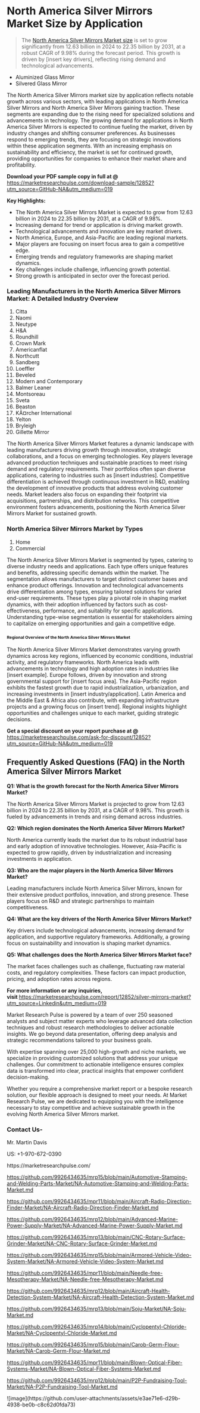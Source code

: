 <h1>North America Silver Mirrors Market&nbsp;Size by Application</h1><blockquote><p>The <a href="https://marketresearchpulse.com/download-sample/12852?utm_source=GitHub-NA&amp;utm_medium=019">North America Silver Mirrors Market size</a> is set to grow significantly from 12.63 billion in 2024 to 22.35 billion by 2031, at a robust CAGR of 9.98% during the forecast period. This growth is driven by [insert key drivers], reflecting rising demand and technological advancements.</p></blockquote><ul><li>Aluminized Glass Mirror<li> Silvered Glass Mirror</li></ul><p>The North America Silver Mirrors market size by application reflects notable growth across various sectors, with leading applications in North America Silver Mirrors and North America Silver Mirrors gaining traction. These segments are expanding due to the rising need for specialized solutions and advancements in technology. The growing demand for applications in North America Silver Mirrors is expected to continue fueling the market, driven by industry changes and shifting consumer preferences. As businesses respond to emerging trends, they are focusing on strategic innovations within these application segments. With an increasing emphasis on sustainability and efficiency, the market is set for continued growth, providing opportunities for companies to enhance their market share and profitability.</p><p><strong>Download your PDF sample copy in full at @ </strong><a href="https://marketresearchpulse.com/download-sample/12852?utm_source=GitHub-NA&amp;utm_medium=019">https://marketresearchpulse.com/download-sample/12852?utm_source=GitHub-NA&amp;utm_medium=019</a></p><p><strong>Key Highlights: </strong></p><ul><li>The North America Silver Mirrors Market is expected to grow from 12.63 billion in 2024 to 22.35 billion by 2031, at a CAGR of 9.98%.</li><li>Increasing demand for trend or application is driving market growth.</li><li>Technological advancements and innovation are key market drivers.</li><li>North America, Europe, and Asia-Pacific are leading regional markets.</li><li>Major players are focusing on insert focus area to gain a competitive edge.</li><li>Emerging trends and regulatory frameworks are shaping market dynamics.</li><li>Key challenges include challenge, influencing growth potential.</li><li>Strong growth is anticipated in sector over the forecast period.</li></ul><h3>Leading Manufacturers in the North America Silver Mirrors Market: A Detailed Industry Overview</h3><ol><li>Citta</li><li>Naomi</li><li>Neutype</li><li>H&A</li><li>Roundhill</li><li>Crown Mark</li><li>Americanflat</li><li>Northcutt</li><li>Sandberg</li><li>Loeffler</li><li>Beveled</li><li>Modern and Contemporary</li><li>Balmer Leaner</li><li>Montsoreau</li><li>Sveta</li><li>Beaston</li><li>KÃ¤rcher International</li><li>Yelton</li><li>Bryleigh</li><li>Gillette Mirror</li></ol><div class="flex max-w-full flex-col flex-grow"><div class="min-h-8 text-message flex w-full flex-col items-end gap-2 whitespace-normal break-words [.text-message+&amp;]:mt-5" dir="auto" data-message-author-role="assistant" data-message-id="fd8432e4-4910-450d-b182-61b7bfb0a01f" data-message-model-slug="gpt-4o"><div class="flex w-full flex-col gap-1 empty:hidden first:pt-[3px]"><div class="markdown prose w-full break-words dark:prose-invert light"><p>The North America Silver Mirrors Market features a dynamic landscape with leading manufacturers driving growth through innovation, strategic collaborations, and a focus on emerging technologies. Key players leverage advanced production techniques and sustainable practices to meet rising demand and regulatory requirements. Their portfolios often span diverse applications, catering to industries such as [insert industries]. Competitive differentiation is achieved through continuous investment in R&amp;D, enabling the development of innovative products that address evolving customer needs. Market leaders also focus on expanding their footprint via acquisitions, partnerships, and distribution networks. This competitive environment fosters advancements, positioning the North America Silver Mirrors Market for sustained growth.</p></div></div></div></div><h3>North America Silver Mirrors Market by Types</h3><ol><li>Home<li> Commercial</li></ol><div class="flex max-w-full flex-col flex-grow"><div class="min-h-8 text-message flex w-full flex-col items-end gap-2 whitespace-normal break-words [.text-message+&amp;]:mt-5" dir="auto" data-message-author-role="assistant" data-message-id="084470be-0bb7-4664-bddf-5156b4f41249" data-message-model-slug="gpt-4o-mini"><div class="flex w-full flex-col gap-1 empty:hidden first:pt-[3px]"><div class="markdown prose w-full break-words dark:prose-invert light"><p>The North America Silver Mirrors Market is segmented by types, catering to diverse industry needs and applications. Each type offers unique features and benefits, addressing specific demands within the market. The segmentation allows manufacturers to target distinct customer bases and enhance product offerings. Innovation and technological advancements drive differentiation among types, ensuring tailored solutions for varied end-user requirements. These types play a pivotal role in shaping market dynamics, with their adoption influenced by factors such as cost-effectiveness, performance, and suitability for specific applications. Understanding type-wise segmentation is essential for stakeholders aiming to capitalize on emerging opportunities and gain a competitive edge.</p></div></div></div></div><h3><span style="font-size: 11px;">Regional Overview of the North America Silver Mirrors Market</span></h3><div class="flex max-w-full flex-col flex-grow"><div class="min-h-8 text-message flex w-full flex-col items-end gap-2 whitespace-normal break-words [.text-message+&amp;]:mt-5" dir="auto" data-message-author-role="assistant" data-message-id="e9038762-ce64-4e30-91c9-9bd413514231" data-message-model-slug="gpt-4o-mini"><div class="flex w-full flex-col gap-1 empty:hidden first:pt-[3px]"><div class="markdown prose w-full break-words dark:prose-invert light"><p>The North America Silver Mirrors Market demonstrates varying growth dynamics across key regions, influenced by economic conditions, industrial activity, and regulatory frameworks. North America leads with advancements in technology and high adoption rates in industries like [insert example]. Europe follows, driven by innovation and strong governmental support for [insert focus area]. The Asia-Pacific region exhibits the fastest growth due to rapid industrialization, urbanization, and increasing investments in [insert industry/application]. Latin America and the Middle East &amp; Africa also contribute, with expanding infrastructure projects and a growing focus on [insert trend]. Regional insights highlight opportunities and challenges unique to each market, guiding strategic decisions.</p></div></div></div></div><p><strong>Get a special discount on your report purchase at @ </strong><a href="https://marketresearchpulse.com/ask-for-discount/12852?utm_source=GitHub-NA&amp;utm_medium=019">https://marketresearchpulse.com/ask-for-discount/12852?utm_source=GitHub-NA&amp;utm_medium=019</a></p><h2>Frequently Asked Questions (FAQ) in the North America Silver Mirrors Market</h2><p><strong>Q1: What is the growth forecast for the North America Silver Mirrors Market?</strong></p><p>The North America Silver Mirrors Market is projected to grow from 12.63 billion in 2024 to 22.35 billion by 2031, at a CAGR of 9.98%. This growth is fueled by advancements in trends and rising demand across industries.</p><p><strong>Q2: Which region dominates the North America Silver Mirrors Market?</strong></p><p>North America currently leads the market due to its robust industrial base and early adoption of innovative technologies. However, Asia-Pacific is expected to grow rapidly, driven by industrialization and increasing investments in application.</p><p><strong>Q3: Who are the major players in the North America Silver Mirrors Market?</strong></p><p>Leading manufacturers include North America Silver Mirrors, known for their extensive product portfolios, innovation, and strong presence. These players focus on R&amp;D and strategic partnerships to maintain competitiveness.</p><p><strong>Q4: What are the key drivers of the North America Silver Mirrors Market?</strong></p><p>Key drivers include technological advancements, increasing demand for application, and supportive regulatory frameworks. Additionally, a growing focus on sustainability and innovation is shaping market dynamics.</p><p><strong>Q5: What challenges does the North America Silver Mirrors Market face?</strong></p><p>The market faces challenges such as challenge, fluctuating raw material costs, and regulatory complexities. These factors can impact production, pricing, and adoption rates across regions.</p><p><strong>For more information or any inquiries, visit&nbsp;</strong><a href="https://marketresearchpulse.com/report/12852/silver-mirrors-market?utm_source=Linkedin&utm_medium=019">https://marketresearchpulse.com/report/12852/silver-mirrors-market?utm_source=Linkedin&utm_medium=019</a></p><p>Market Research Pulse is powered by a team of over 250 seasoned analysts and subject matter experts who leverage advanced data collection techniques and robust research methodologies to deliver actionable insights. We go beyond data presentation, offering deep analysis and strategic recommendations tailored to your business goals.</p><p>With expertise spanning over 25,000 high-growth and niche markets, we specialize in providing customized solutions that address your unique challenges. Our commitment to actionable intelligence ensures complex data is transformed into clear, practical insights that empower confident decision-making.</p><p>Whether you require a comprehensive market report or a bespoke research solution, our flexible approach is designed to meet your needs. At Market Research Pulse, we are dedicated to equipping you with the intelligence necessary to stay competitive and achieve sustainable growth in the evolving North America Silver Mirrors market.</p><h3><strong>Contact Us-</strong></h3><p>Mr. Martin Davis</p><p>US: +1-970-672-0390</p><p>https://marketresearchpulse.com/</p><p><a href="https://github.com/9926434635/mrp15/blob/main/Automotive-Stamping-and-Welding-Parts-Market/NA-Automotive-Stamping-and-Welding-Parts-Market.md">https://github.com/9926434635/mrp15/blob/main/Automotive-Stamping-and-Welding-Parts-Market/NA-Automotive-Stamping-and-Welding-Parts-Market.md</a></p><p><a href="https://github.com/9926434635/mpr11/blob/main/Aircraft-Radio-Direction-Finder-Market/NA-Aircraft-Radio-Direction-Finder-Market.md">https://github.com/9926434635/mpr11/blob/main/Aircraft-Radio-Direction-Finder-Market/NA-Aircraft-Radio-Direction-Finder-Market.md</a></p><p><a href="https://github.com/9926434635/mrp12/blob/main/Advanced-Marine-Power-Supply-Market/NA-Advanced-Marine-Power-Supply-Market.md">https://github.com/9926434635/mrp12/blob/main/Advanced-Marine-Power-Supply-Market/NA-Advanced-Marine-Power-Supply-Market.md</a></p><p><a href="https://github.com/9926434635/mrp13/blob/main/CNC-Rotary-Surface-Grinder-Market/NA-CNC-Rotary-Surface-Grinder-Market.md">https://github.com/9926434635/mrp13/blob/main/CNC-Rotary-Surface-Grinder-Market/NA-CNC-Rotary-Surface-Grinder-Market.md</a></p><p><a href="https://github.com/9926434635/mrp15/blob/main/Armored-Vehicle-Video-System-Market/NA-Armored-Vehicle-Video-System-Market.md">https://github.com/9926434635/mrp15/blob/main/Armored-Vehicle-Video-System-Market/NA-Armored-Vehicle-Video-System-Market.md</a></p><p><a href="https://github.com/9926434635/mpr11/blob/main/Needle-free-Mesotherapy-Market/NA-Needle-free-Mesotherapy-Market.md">https://github.com/9926434635/mpr11/blob/main/Needle-free-Mesotherapy-Market/NA-Needle-free-Mesotherapy-Market.md</a></p><p><a href="https://github.com/9926434635/mrp12/blob/main/Aircraft-Health-Detection-System-Market/NA-Aircraft-Health-Detection-System-Market.md">https://github.com/9926434635/mrp12/blob/main/Aircraft-Health-Detection-System-Market/NA-Aircraft-Health-Detection-System-Market.md</a></p><p><a href="https://github.com/9926434635/mrp13/blob/main/Soju-Market/NA-Soju-Market.md">https://github.com/9926434635/mrp13/blob/main/Soju-Market/NA-Soju-Market.md</a></p><p><a href="https://github.com/9926434635/mrp14/blob/main/Cyclopentyl-Chloride-Market/NA-Cyclopentyl-Chloride-Market.md">https://github.com/9926434635/mrp14/blob/main/Cyclopentyl-Chloride-Market/NA-Cyclopentyl-Chloride-Market.md</a></p><p><a href="https://github.com/9926434635/mrp15/blob/main/Carob-Germ-Flour-Market/NA-Carob-Germ-Flour-Market.md">https://github.com/9926434635/mrp15/blob/main/Carob-Germ-Flour-Market/NA-Carob-Germ-Flour-Market.md</a></p><p><a href="https://github.com/9926434635/mpr11/blob/main/Blown-Optical-Fiber-Systems-Market/NA-Blown-Optical-Fiber-Systems-Market.md">https://github.com/9926434635/mpr11/blob/main/Blown-Optical-Fiber-Systems-Market/NA-Blown-Optical-Fiber-Systems-Market.md</a></p><p><a href="https://github.com/9926434635/mrp12/blob/main/P2P-Fundraising-Tool-Market/NA-P2P-Fundraising-Tool-Market.md">https://github.com/9926434635/mrp12/blob/main/P2P-Fundraising-Tool-Market/NA-P2P-Fundraising-Tool-Market.md</a></p>
![image](https://github.com/user-attachments/assets/e3ae71e6-d29b-4938-be0b-c8c62d0fda73)
